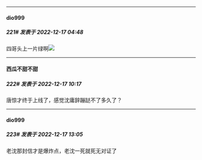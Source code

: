 

*****

####  dio999  
##### 221#       发表于 2022-12-17 04:48

四哥头上一片绿啊<img src="https://static.saraba1st.com/image/smiley/face2017/037.png" referrerpolicy="no-referrer">



*****

####  西瓜不甜不甜  
##### 222#       发表于 2022-12-17 10:17

唐惊才终于上线了，感觉沈庸辞蹦跶不了多久了？



*****

####  dio999  
##### 223#       发表于 2022-12-17 13:05

老沈那封信才是爆炸点，老沈一死就死无对证了

